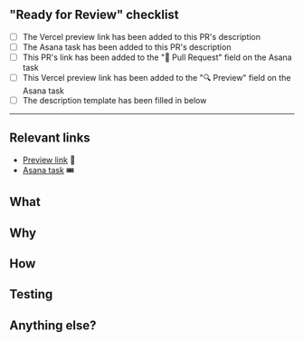 ## "Ready for Review" checklist

<!--
Check these items off in the GitHub PR UI as you complete them.
-->

- [ ] The Vercel preview link has been added to this PR's description
- [ ] The Asana task has been added to this PR's description
- [ ] This PR's link has been added to the "📐 Pull Request" field on the Asana task
- [ ] This Vercel preview link has been added to the "🔍 Preview" field on the Asana task
- [ ] The description template has been filled in below

---

## Relevant links

<!-- 
Make sure to remove any '.' characters from the branch name 
Example: ks.my-branch -> ksmy-branch
-->

- [Preview link](https://dev-portal-git-BRANCH_NAME-hashicorp.vercel.app/PATH_TO_VIEW) 🔎
- [Asana task](url) 🎟️

## What

<!--
Briefly list out the changes proposed in this PR.
-->

## Why

<!--
Describe why the changes proposed are needed. Some examples: new feature requested, refactor to make things easier later, styling tweaks requested by design, etc.
-->

## How

<!--
Dive into the approach you took, list resources you referenced, detail other approaches you tried but didn't end up going with, etc.
-->

## Testing

<!--
Create a checklist for going through how to test your proposed changes. If there is anything to configure before interacting with the project in a browser, such as toggling feature flags, changing machine settings, or simulating behavior in browser dev tools, list those steps first.

- [ ] Step 1
- [ ] Step 2
- [ ] Step 3
- [ ] ...
-->

## Anything else?

<!--
If there is anything you came across that you chose not to address in this PR but plan to soon, list those items here and any Asana tasks you created to go with them.
-->
